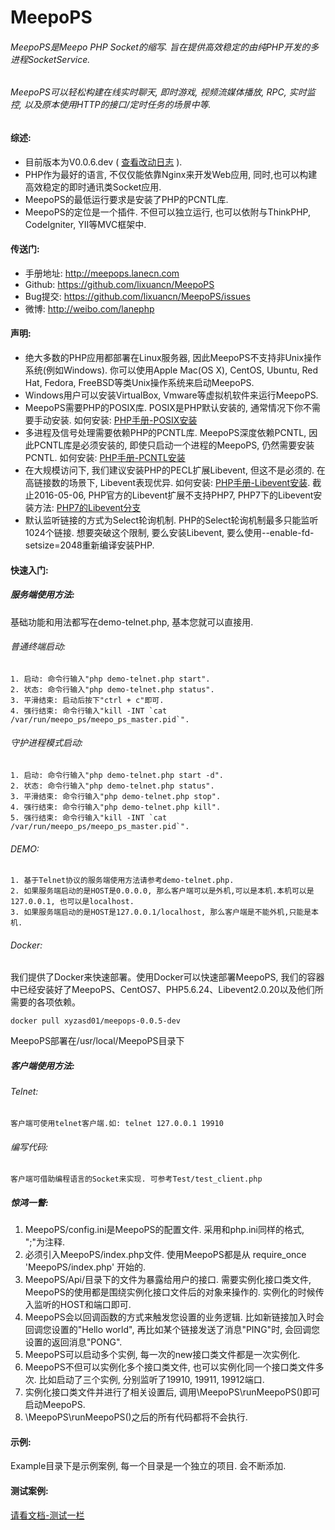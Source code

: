 # MeepoPS
###### MeepoPS是Meepo PHP Socket的缩写. 旨在提供高效稳定的由纯PHP开发的多进程SocketService.
###### MeepoPS可以轻松构建在线实时聊天, 即时游戏, 视频流媒体播放, RPC, 实时监控, 以及原本使用HTTP的接口/定时任务的场景中等.

#### 综述:
- 目前版本为V0.0.6.dev ( [查看改动日志](http://meepops.lanecn.com/_book/1-summary/7-update-log.html) ).
- PHP作为最好的语言, 不仅仅能依靠Nginx来开发Web应用, 同时,也可以构建高效稳定的即时通讯类Socket应用.
- MeepoPS的最低运行要求是安装了PHP的PCNTL库.
- MeepoPS的定位是一个插件. 不但可以独立运行, 也可以依附与ThinkPHP, CodeIgniter, YII等MVC框架中.

#### 传送门:
- 手册地址: http://meepops.lanecn.com
- Github: https://github.com/lixuancn/MeepoPS
- Bug提交: https://github.com/lixuancn/MeepoPS/issues
- 微博: http://weibo.com/lanephp

#### 声明:
- 绝大多数的PHP应用都部署在Linux服务器, 因此MeepoPS不支持非Unix操作系统(例如Windows). 你可以使用Apple Mac(OS X), CentOS, Ubuntu, Red Hat, Fedora, FreeBSD等类Unix操作系统来启动MeepoPS.
- Windows用户可以安装VirtualBox, Vmware等虚拟机软件来运行MeepoPS.
- MeepoPS需要PHP的POSIX库. POSIX是PHP默认安装的, 通常情况下你不需要手动安装. 如何安装: [PHP手册-POSIX安装](http://php.net/manual/zh/posix.installation.php)
- 多进程及信号处理需要依赖PHP的PCNTL库. MeepoPS深度依赖PCNTL, 因此PCNTL库是必须安装的, 即使只启动一个进程的MeepoPS, 仍然需要安装PCNTL. 如何安装: [PHP手册-PCNTL安装](http://php.net/manual/zh/pcntl.installation.php)
- 在大规模访问下, 我们建议安装PHP的PECL扩展Libevent, 但这不是必须的. 在高链接数的场景下, Libevent表现优异. 如何安装: [PHP手册-Libevent安装](http://php.net/manual/zh/libevent.installation.php). 截止2016-05-06, PHP官方的Libevent扩展不支持PHP7, PHP7下的Libevent安装方法: [PHP7的Libevent分支](https://github.com/expressif/pecl-event-libevent)
- 默认监听链接的方式为Select轮询机制. PHP的Select轮询机制最多只能监听1024个链接. 想要突破这个限制, 要么安装Libevent, 要么使用--enable-fd-setsize=2048重新编译安装PHP.

#### 快速入门:

##### 服务端使用方法:
基础功能和用法都写在demo-telnet.php, 基本您就可以直接用. 

###### 普通终端启动:
    1. 启动: 命令行输入"php demo-telnet.php start".
    2. 状态: 命令行输入"php demo-telnet.php status".
    3. 平滑结束: 启动后按下"ctrl + c"即可.
    4. 强行结束: 命令行输入"kill -INT `cat /var/run/meepo_ps/meepo_ps_master.pid`".

###### 守护进程模式启动:
    1. 启动: 命令行输入"php demo-telnet.php start -d".
    2. 状态: 命令行输入"php demo-telnet.php status".
    3. 平滑结束: 命令行输入"php demo-telnet.php stop".
    4. 强行结束: 命令行输入"php demo-telnet.php kill".
    5. 强行结束: 命令行输入"kill -INT `cat /var/run/meepo_ps/meepo_ps_master.pid`".

###### DEMO:
    1. 基于Telnet协议的服务端使用方法请参考demo-telnet.php.
    2. 如果服务端启动的是HOST是0.0.0.0, 那么客户端可以是外机,可以是本机.本机可以是127.0.0.1, 也可以是localhost.
    3. 如果服务端启动的是HOST是127.0.0.1/localhost, 那么客户端是不能外机,只能是本机.

###### Docker:
我们提供了Docker来快速部署。使用Docker可以快速部署MeepoPS, 我们的容器中已经安装好了MeepoPS、CentOS7、PHP5.6.24、Libevent2.0.20以及他们所需要的各项依赖。
```
docker pull xyzasd01/meepops-0.0.5-dev
```
MeepoPS部署在/usr/local/MeepoPS目录下

##### 客户端使用方法:

###### Telnet:
    客户端可使用telnet客户端.如: telnet 127.0.0.1 19910

###### 编写代码:
    客户端可借助编程语言的Socket来实现. 可参考Test/test_client.php

##### 惊鸿一瞥:
  1. MeepoPS/config.ini是MeepoPS的配置文件. 采用和php.ini同样的格式, ";"为注释.
  2. 必须引入MeepoPS/index.php文件. 使用MeepoPS都是从 require_once 'MeepoPS/index.php' 开始的.
  3. MeepoPS/Api/目录下的文件为暴露给用户的接口. 需要实例化接口类文件, MeepoPS的使用都是围绕实例化接口文件后的对象来操作的. 实例化的时候传入监听的HOST和端口即可.
  4. MeepoPS会以回调函数的方式来触发您设置的业务逻辑. 比如新链接加入时会回调您设置的"Hello world", 再比如某个链接发送了消息"PING"时, 会回调您设置的返回消息"PONG".
  5. MeepoPS可以启动多个实例, 每一次的new接口类文件都是一次实例化.
  7. MeepoPS不但可以实例化多个接口类文件, 也可以实例化同一个接口类文件多次. 比如启动了三个实例, 分别监听了19910, 19911, 19912端口.
  6. 实例化接口类文件并进行了相关设置后, 调用\MeepoPS\runMeepoPS()即可启动MeepoPS.
  7. \MeepoPS\runMeepoPS()之后的所有代码都将不会执行.

#### 示例:
Example目录下是示例案例, 每一个目录是一个独立的项目. 会不断添加.

#### 测试案例:
[请看文档-测试一栏](Doc/zh/8-test)